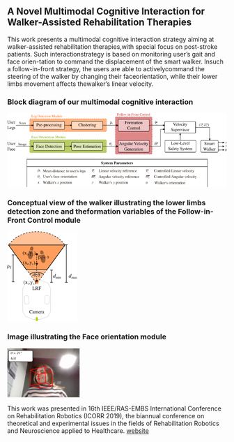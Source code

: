 ## A Novel Multimodal Cognitive Interaction for Walker-Assisted Rehabilitation Therapies

This  work  presents  a  multimodal  cognitive  interaction strategy  aiming  at  walker-assisted  rehabilitation  therapies,with  special  focus  on  post-stroke  patients.  Such  interactionstrategy  is  based  on  monitoring  user’s  gait  and  face  orien-tation to command the displacement of the smart walker. Insuch a follow-in-front strategy, the users are able to activelycommand the steering of the walker by changing their faceorientation,  while  their  lower  limbs  movement  affects  thewalker’s linear velocity.

### Block diagram of our multimodal cognitive interaction
![block](https://raw.githubusercontent.com/WanderScheidegger/Icorr2019/master/figs/block_diagram.png)

### Conceptual view  of  the  walker  illustrating  the  lower  limbs  detection  zone  and  theformation variables of the Follow-in-Front Control module
![sensor](https://raw.githubusercontent.com/WanderScheidegger/Icorr2019/master/figs/legs_form.png)

### Image illustrating the Face orientation module
![face](https://raw.githubusercontent.com/WanderScheidegger/Icorr2019/master/figs/face2.png)

This work was presented in 16th IEEE/RAS-EMBS International Conference on Rehabilitation Robotics (ICORR 2019), the biannual conference on theoretical and experimental issues in the fields of Rehabilitation Robotics and Neuroscience applied to Healthcare.
[website](https://http://icorr2019.org/)

